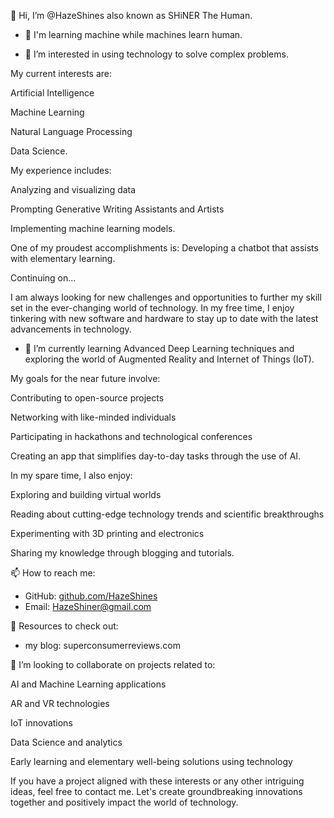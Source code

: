 👋 Hi, I’m @HazeShines also known as SHiNER The Human.

- 🤖 I'm learning machine while machines learn human.

- 👀 I’m interested in using technology to solve complex problems.

My current interests are:

 Artificial Intelligence

 Machine Learning

 Natural Language Processing

 Data Science.

My experience includes:

 Analyzing and visualizing data

Prompting Generative Writing Assistants and Artists

 Implementing machine learning models.

One of my proudest accomplishments is:  Developing a chatbot that assists with elementary learning.

Continuing on...

I am always looking for new challenges and opportunities to further my skill set in the ever-changing world of technology. In my free time, I enjoy tinkering with new software and hardware to stay up to date with the latest advancements in technology.

- 🌱 I’m currently learning Advanced Deep Learning techniques and exploring the world of Augmented Reality and Internet of Things (IoT).

 My goals for the near future involve:
    

 Contributing to open-source projects
    

 Networking with like-minded individuals
    

 Participating in hackathons and technological conferences
    

 Creating an app that simplifies day-to-day tasks through the use of AI.
    

 In my spare time, I also enjoy:
    

 Exploring and building virtual worlds
    

 Reading about cutting-edge technology trends and scientific breakthroughs
    

 Experimenting with 3D printing and electronics
    

 Sharing my knowledge through blogging and tutorials.
 
  📫 How to reach me:
 
 - GitHub: [github.com/HazeShines](https://github.com/HazeShines)
 - Email: [HazeShiner@gmail.com](mailto:HazeShiner@gmail.com)

 🔗 Resources to check out:
- my blog: superconsumerreviews.com 

💞️ I’m looking to collaborate on projects related to:

 AI and Machine Learning applications

 AR and VR technologies

 IoT innovations

 Data Science and analytics

Early learning and elementary well-being solutions using technology

If you have a project aligned with these interests or any other intriguing ideas, feel free to contact me. Let's create groundbreaking innovations together and positively impact the world of technology.



<!---
HazeShines/HazeShines is a ✨ special ✨ repository because its `README.md` (this file) appears on your GitHub profile.
You can click the Preview link to take a look at your changes.
--->
